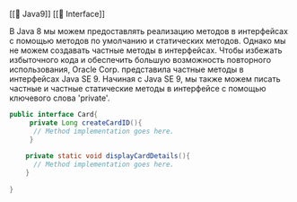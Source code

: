 
[[🧁 Java9]] [[🧃 Interface]]

В Java 8 мы можем предоставлять реализацию методов в интерфейсах с помощью методов по умолчанию и статических методов. Однако мы не можем создавать частные методы в интерфейсах. Чтобы избежать избыточного кода и обеспечить большую возможность повторного использования, Oracle Corp. представила частные методы в интерфейсах Java SE 9. Начиная с Java SE 9, мы также можем писать частные и частные статические методы в интерфейсе с помощью ключевого слова 'private'.

```java
public interface Card{  
     private Long createCardID(){  
      // Method implementation goes here.  
     }  
  
    private static void displayCardDetails(){  
      // Method implementation goes here.  
    }  
    
}
```